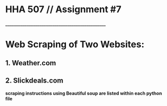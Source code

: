 # HHA 507 // Assignment #7

#### _______________________________________________
# Web Scraping of Two Websites:
## 1. Weather.com
## 2. Slickdeals.com

#### scraping instructions using Beautiful soup are listed within each python file